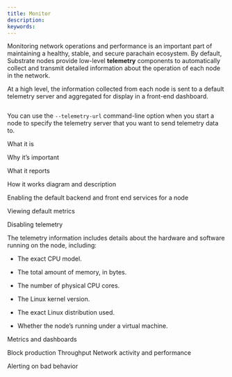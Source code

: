 ```yaml
---
title: Monitor
description:
keywords:
---
```


Monitoring network operations and performance is an important part of maintaining a healthy, stable, and secure parachain ecosystem.
By default, Substrate nodes provide low-level **telemetry** components to automatically collect and transmit detailed information about the operation of each node in the network.


At a high level, the information collected from each node is sent to a default telemetry server and aggregated for display in a front-end dashboard.

![]()


You can use the `--telemetry-url` command-line option when you start a node to specify the telemetry server that you want to send telemetry data to.

What it is


Why it’s important 


What it reports


How it works diagram and description 


Enabling the default backend and front end services for a node


Viewing default metrics


Disabling telemetry 



The telemetry information includes details about the hardware and software running on the node, including:

- The exact CPU model.

- The total amount of memory, in bytes.

- The number of physical CPU cores.

- The Linux kernel version.

- The exact Linux distribution used.

- Whether the node’s running under a virtual machine.



Metrics and dashboards

Block production
Throughput
Network activity and performance

Alerting on bad behavior
